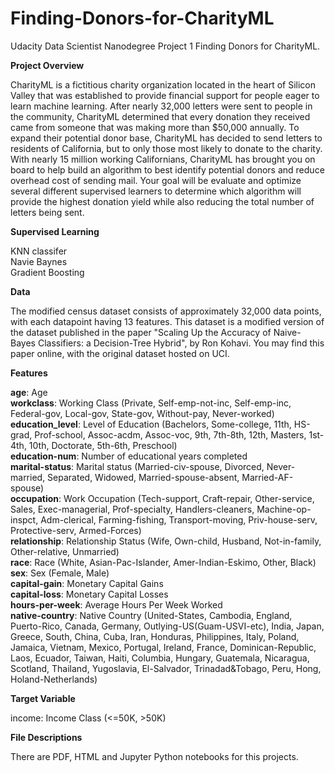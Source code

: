 # Finding-Donors-for-CharityML

Udacity Data Scientist Nanodegree Project 1 Finding Donors for CharityML.

**Project Overview**

CharityML is a fictitious charity organization located in the heart of Silicon Valley that was established to provide financial support for people eager to learn machine learning. After nearly 32,000 letters were sent to people in the community, CharityML determined that every donation they received came from someone that was making more than $50,000 annually. To expand their potential donor base, CharityML has decided to send letters to residents of California, but to only those most likely to donate to the charity. With nearly 15 million working Californians, CharityML has brought you on board to help build an algorithm to best identify potential donors and reduce overhead cost of sending mail. Your goal will be evaluate and optimize several different supervised learners to determine which algorithm will provide the highest donation yield while also reducing the total number of letters being sent.

**Supervised Learning**

KNN classifer  
Navie Baynes  
Gradient Boosting  

**Data**

The modified census dataset consists of approximately 32,000 data points, with each datapoint having 13 features. This dataset is a modified version of the dataset published in the paper "Scaling Up the Accuracy of Naive-Bayes Classifiers: a Decision-Tree Hybrid", by Ron Kohavi. You may find this paper online, with the original dataset hosted on UCI.

**Features**

**age**: Age  
**workclass**: Working Class (Private, Self-emp-not-inc, Self-emp-inc, Federal-gov, Local-gov, State-gov, Without-pay, Never-worked)  
**education_level**: Level of Education (Bachelors, Some-college, 11th, HS-grad, Prof-school, Assoc-acdm, Assoc-voc, 9th, 7th-8th, 12th, Masters, 1st-4th, 10th, Doctorate, 5th-6th, Preschool)  
**education-num**: Number of educational years completed  
**marital-status**: Marital status (Married-civ-spouse, Divorced, Never-married, Separated, Widowed, Married-spouse-absent, Married-AF-spouse)    
**occupation**: Work Occupation (Tech-support, Craft-repair, Other-service, Sales, Exec-managerial, Prof-specialty, Handlers-cleaners, Machine-op-inspct, Adm-clerical, Farming-fishing, Transport-moving, Priv-house-serv, Protective-serv, Armed-Forces)  
**relationship**: Relationship Status (Wife, Own-child, Husband, Not-in-family, Other-relative, Unmarried)  
**race**: Race (White, Asian-Pac-Islander, Amer-Indian-Eskimo, Other, Black)  
**sex**: Sex (Female, Male)  
**capital-gain**: Monetary Capital Gains  
**capital-loss**: Monetary Capital Losses  
**hours-per-week**: Average Hours Per Week Worked  
**native-country**: Native Country (United-States, Cambodia, England, Puerto-Rico, Canada, Germany, Outlying-US(Guam-USVI-etc), India, Japan, Greece, South, China, Cuba, Iran, Honduras, Philippines, Italy, Poland, Jamaica, Vietnam, Mexico, Portugal, Ireland, France, Dominican-Republic, Laos, Ecuador, Taiwan, Haiti, Columbia, Hungary, Guatemala, Nicaragua, Scotland, Thailand, Yugoslavia, El-Salvador, Trinadad&Tobago, Peru, Hong, Holand-Netherlands)  

**Target Variable**

income: Income Class (<=50K, >50K)  

**File Descriptions**

There are PDF, HTML and Jupyter Python notebooks for this projects.

